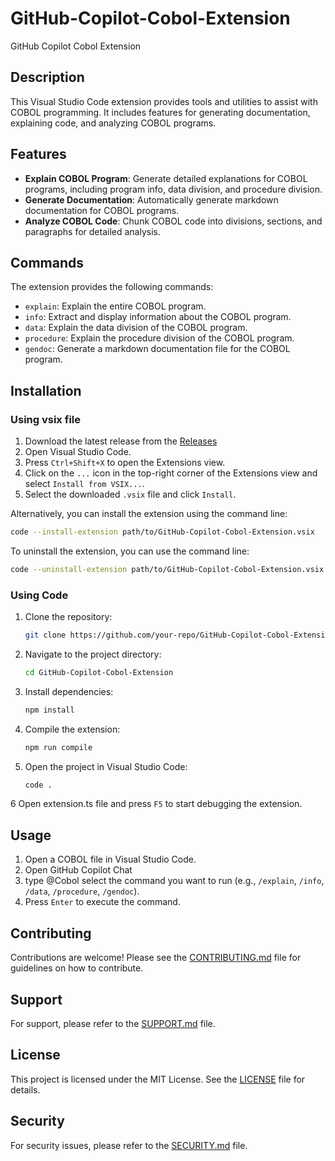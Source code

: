 # GitHub-Copilot-Cobol-Extension

GitHub Copilot Cobol Extension

## Description

This Visual Studio Code extension provides tools and utilities to assist with COBOL programming. It includes features for generating documentation, explaining code, and analyzing COBOL programs.

## Features

- **Explain COBOL Program**: Generate detailed explanations for COBOL programs, including program info, data division, and procedure division.
- **Generate Documentation**: Automatically generate markdown documentation for COBOL programs.
- **Analyze COBOL Code**: Chunk COBOL code into divisions, sections, and paragraphs for detailed analysis.

## Commands

The extension provides the following commands:

- `explain`: Explain the entire COBOL program.
- `info`: Extract and display information about the COBOL program.
- `data`: Explain the data division of the COBOL program.
- `procedure`: Explain the procedure division of the COBOL program.
- `gendoc`: Generate a markdown documentation file for the COBOL program.

## Installation
### Using vsix file
1. Download the latest release from the [Releases](https://github.com/microsoft/GitHub-Copilot-Cobol-Extension-Sample/releases)
2. Open Visual Studio Code.
3. Press `Ctrl+Shift+X` to open the Extensions view.
4. Click on the `...` icon in the top-right corner of the Extensions view and select `Install from VSIX...`.
5. Select the downloaded `.vsix` file and click `Install`.

Alternatively, you can install the extension using the command line:
```sh
code --install-extension path/to/GitHub-Copilot-Cobol-Extension.vsix
```

To uninstall the extension, you can use the command line:
```sh
code --uninstall-extension path/to/GitHub-Copilot-Cobol-Extension.vsix
```


### Using Code
1. Clone the repository:
    ```sh
    git clone https://github.com/your-repo/GitHub-Copilot-Cobol-Extension.git
    ```
2. Navigate to the project directory:
    ```sh
    cd GitHub-Copilot-Cobol-Extension
    ```
3. Install dependencies:
    ```sh
    npm install
    ```
4. Compile the extension:
    ```sh
    npm run compile
    ```
5. Open the project in Visual Studio Code:
    ```sh
    code .
    ```
6  Open extension.ts file and press `F5` to start debugging the extension.


## Usage

1. Open a COBOL file in Visual Studio Code.
2. Open GitHub Copilot Chat
3. type @Cobol select the command you want to run (e.g., `/explain`, `/info`, `/data`, `/procedure`, `/gendoc`).
4. Press `Enter` to execute the command.


## Contributing

Contributions are welcome! Please see the [CONTRIBUTING.md](/CONTRIBUTING.md) file for guidelines on how to contribute.

## Support

For support, please refer to the [SUPPORT.md](/SUPPORT.md) file.

## License

This project is licensed under the MIT License. See the [LICENSE](/LICENSE) file for details.

## Security

For security issues, please refer to the [SECURITY.md](/SECURITY.md) file.